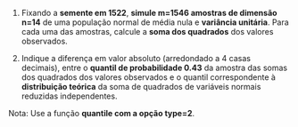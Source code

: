 1. Fixando a **semente em 1522**, **simule m=1546 amostras de dimensão n=14** de uma população normal de média nula e **variância unitária**.
Para cada uma das amostras, calcule a **soma dos quadrados** dos valores observados.

2. Indique a diferença em valor absoluto (arredondado a 4 casas decimais), entre o **quantil de probabilidade 0.43** da amostra das somas dos quadrados dos valores observados e o quantil correspondente à **distribuição teórica** da soma de quadrados de variáveis normais reduzidas independentes.

Nota: Use a função **quantile com a opção type=2**.